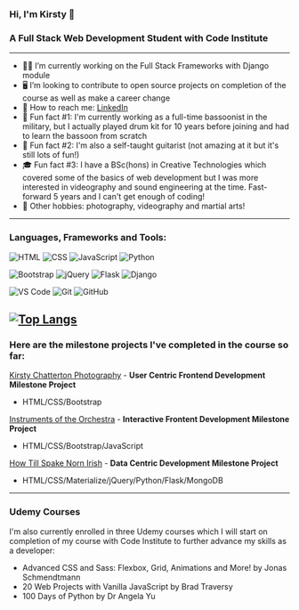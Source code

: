 ### Hi, I'm Kirsty 👋
### A Full Stack Web Development Student with Code Institute 

---

- 👩‍💻 I’m currently working on the Full Stack Frameworks with Django module
- 🖥 I’m looking to contribute to open source projects on completion of the course as well as make a career change
- 📨 How to reach me: [LinkedIn](https://www.linkedin.com/in/kirsty-chatterton-154781a4/)
- 🥁 Fun fact #1: I'm currently working as a full-time bassoonist in the military, but I actually played drum kit for 10 years before joining and had to learn the bassoon from scratch
- 🎸 Fun fact #2: I'm also a self-taught guitarist (not amazing at it but it's still lots of fun!)
- 🎓 Fun fact #3: I have a BSc(hons) in Creative Technologies which covered some of the basics of web development but I was more interested in videography and sound engineering at the time. Fast-forward 5 years and I can't get enough of coding! 
- 📸 Other hobbies: photography, videography and martial arts! 

---

### Languages, Frameworks and Tools:

![HTML](https://img.shields.io/badge/-HTML5-E34F26?logo=html5&logoColor=white&style=for-the-badge)
![CSS](https://img.shields.io/badge/-CSS3-1572B6?logo=css3&logoColor=white&style=for-the-badge)
![JavaScript](https://img.shields.io/badge/-JavaScript-F7DF1E?logo=javascript&logoColor=white&style=for-the-badge)
![Python](https://img.shields.io/badge/-Python-3776AB?logo=python&logoColor=white&style=for-the-badge)

![Bootstrap](https://img.shields.io/badge/-Bootstrap-7952B3?logo=bootstrap&logoColor=white&style=for-the-badge)
![jQuery](https://img.shields.io/badge/-jQuery-0769AD?logo=jquery&logoColor=white&style=for-the-badge)
![Flask](https://img.shields.io/badge/-Flask-000000?logo=flask&logoColor=white&style=for-the-badge)
![Django](https://img.shields.io/badge/-Django-092E20?logo=django&logoColor=white&style=for-the-badge)

![VS Code](https://img.shields.io/badge/-VS%20Code-007ACC?logo=visual-studio-code&logoColor=white&style=for-the-badge)
![Git](https://img.shields.io/badge/-Git-F05032?logo=git&logoColor=white&style=for-the-badge)
![GitHub](https://img.shields.io/badge/-GitHub-181717?logo=github&logoColor=white&style=for-the-badge)

[![Top Langs](https://github-readme-stats.vercel.app/api/top-langs/?username=KirstChat&layout=compact&theme=dark)](https://github.com/KirstChat/github-readme-stats)
---

### Here are the milestone projects I've completed in the course so far:
  
[Kirsty Chatterton Photography](https://github.com/KirstChat/kirsty-chatterton-photography) - **User Centric Frontend Development Milestone Project** 
- HTML/CSS/Bootstrap

[Instruments of the Orchestra](https://github.com/KirstChat/instruments-of-the-orchestra) - **Interactive Frontent Development Milestone Project**
- HTML/CSS/Bootstrap/JavaScript

[How Till Spake Norn Irish](https://github.com/KirstChat/how-till-spake-norn-irish) - **Data Centric Development Milestone Project**
- HTML/CSS/Materialize/jQuery/Python/Flask/MongoDB

---

### Udemy Courses

I'm also currently enrolled in three Udemy courses which I will start on completion of my course with Code Institute to further advance my skills as a developer:

- Advanced CSS and Sass: Flexbox, Grid, Animations and More! by Jonas Schmendtmann
- 20 Web Projects with Vanilla JavaScript by Brad Traversy
- 100 Days of Python by Dr Angela Yu
